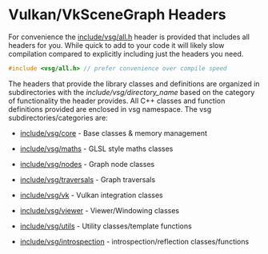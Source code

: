 # Vulkan/VkSceneGraph Headers
For convenience the [include/vsg/all.h](all.h) header is provided that includes all headers for you.  While quick to add to your code it will likely slow compilation compared to explicitly including just the headers you need.

```C++
#include <vsg/all.h> // prefer convenience over compile speed
```

The headers that provide the library classes and definitions are organized in subdirectories with the *include/vsg/directory_name* based on the category of functionality the header provides.  All C++ classes and function definitions provided are enclosed in vsg namespace.  The vsg subdirectories/categories are:

* [include/vsg/core](core/) - Base classes & memory management

* [include/vsg/maths](maths/) - GLSL style maths classes

* [include/vsg/nodes](nodes/) - Graph node classes 

* [include/vsg/traversals](traversals/) - Graph traversals

* [include/vsg/vk](vk/) - Vulkan integration classes

* [include/vsg/viewer](viewer/) - Viewer/Windowing classes

* [include/vsg/utils](utils/) - Utility classes/template functions

* [include/vsg/introspection](introspection) - introspection/reflection classes/functions